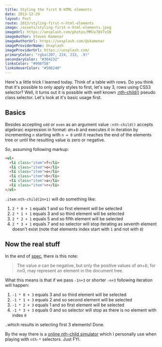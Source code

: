 ```yaml
---
title: Styling the first N HTML elements
date: 2013-12-29
layout: Post
route: 2013/styling-first-n-html-elements
image: /assets/styling-first-n-html-elements.jpeg
imageUrl: https://unsplash.com/photos/MMJx78V7xS8
imageAuthor: Steven Kamenar
imageAuthorUrl: https://unsplash.com/@skamenar
imageProviderName: Unsplash
imageProviderUrl: https://unsplash.com/
primaryColor: "rgba(207, 224, 233, .9)"
secondaryColor: "#304232"
linksColor: "#908f58"
linksHoverColor: "#506240"
---
```


Here's a little trick I learned today. Think of a table with rows.
Do you think that it's possible to only apply styles to first, let's
say 3, rows using CSS3 selector? Well, it turns out it is possible with
well known
[:nth-child()](http://www.w3.org/TR/css3-selectors/#nth-child-pseudo) pseudo
class selector. Let's look at it's basic usage first.


Basics
------

Besides accepting `odd` or `even` as an argument value `:nth-child()`
accepts algebraic expression in format: *a*n+*b* and executes it in iteration
by incrementing `n` starting with `n = 0` until it reaches the end of the
elements tree or until the resulting value is zero or negative.

So, assuming following markup:

```html
<ul>
  <li class="item">f</li>
  <li class="item">o</li>
  <li class="item">o</li>
  <li class="item">b</li>
  <li class="item">a</li>
  <li class="item">r</li>
</ul>
```

`.item:nth-child(2n+1)` will do something like:

1. `2 * 0 + 1` equals 1 and so first element will be selected
2. `2 * 1 + 1` equals 3 and so third element will be selected
3. `2 * 2 + 1` equals 5 and so fifth element will be selected
4. `2 * 3 + 1` equals 7 and so selector will stop iterating as seventh element
  doesn't exist (note that elements index start with `1` and not with `0`)


Now the real stuff
------------------

In the end of [spec](http://www.w3.org/TR/css3-selectors/#nth-child-pseudo),
there is this note:

> The value *a* can be negative, but only the positive values of *a*n+*b*, for n≥0,
> may represent an element in the document tree.

What this means is that if we pass `-1n+3` or shorter `-n+3` following
iteration will happen:

1. `-1 * 0 + 3` equals 3 and so third element will be selected
2. `-1 * 1 + 3` equals 2 and so second element will be selected
3. `-1 * 2 + 3` equals 1 and so first element will be selected
4. `-1 * 3 + 3` equals 0 and so selector will stop as there is no element with
  index `0`

..which results in selecting first 3 elements! Done.

By the way there is a [online nth-child simulator](http://nth-test.com/) which I
personally use when playing with `nth-*` selectors. Just FYI.
